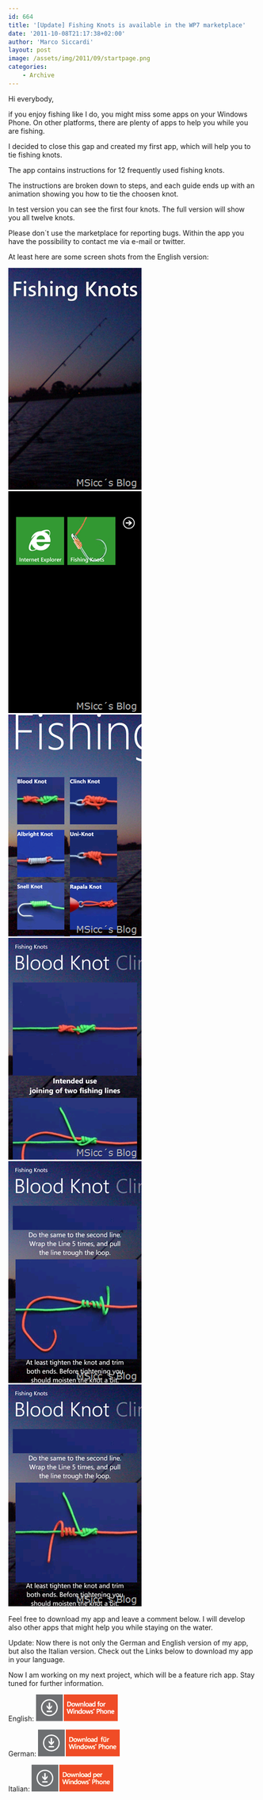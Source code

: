 ```yaml
---
id: 664
title: '[Update] Fishing Knots is available in the WP7 marketplace'
date: '2011-10-08T21:17:38+02:00'
author: 'Marco Siccardi'
layout: post
image: /assets/img/2011/09/startpage.png
categories:
    - Archive
---
```


Hi everybody,

if you enjoy fishing like I do, you might miss some apps on your Windows Phone. On other platforms, there are plenty of apps to help you while you are fishing.

I decided to close this gap and created my first app, which will help you to tie fishing knots.

The app contains instructions for 12 frequently used fishing knots.

The instructions are broken down to steps, and each guide ends up with an animation showing you how to tie the choosen knot.

In test version you can see the first four knots. The full version will show you all twelve knots.

Please don´t use the marketplace for reporting bugs. Within the app you have the possibility to contact me via e-mail or twitter.

At least here are some screen shots from the English version:

![Startpage](/assets/img/2011/09/startpage.png "Startpage")
![screen1](/assets/img/2011/09/screen1.png "screen1")
![screen2](/assets/img/2011/09/screen2.png "screen2")
![screen3](/assets/img/2011/09/screen3.png "screen3")
![screen4](/assets/img/2011/09/screen4.png "screen4")
![screen5](/assets/img/2011/09/screen51.png "screen5")

Feel free to download my app and leave a comment below. I will develop also other apps that might help you while staying on the water.

Update: Now there is not only the German and English version of my app, but also the Italian version. Check out the Links below to download my app in your language.

Now I am working on my next project, which will be a feature rich app. Stay tuned for further information.

English: [![Download-EN-Med](/assets/img/2011/09/download-en-med.png "Download-EN-Med")](https://windowsphone.com/s?appid=ec3a70c1-6802-4197-918f-3506798ead93)

German: [![](/assets/img/2011/09/Download-GR-Med.png "Download-GR-Med")](https://windowsphone.com/s?appid=6c00cacc-bf8c-4047-a8f6-ec22ce9b9aa1)

Italian: [![](/assets/img/2011/09/Download-IT-Med.png "Download-IT-Med")](https://windowsphone.com/s?appid=0dd18306-00a6-4123-b1cc-a87254a0adea)